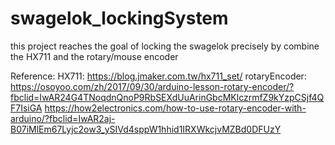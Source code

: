 # swagelok_lockingSystem
this project reaches the goal of locking the swagelok precisely by combine the HX711 and the rotary/mouse encoder

Reference:
  HX711:
    https://blog.jmaker.com.tw/hx711_set/
  rotaryEncoder:
    https://osoyoo.com/zh/2017/09/30/arduino-lesson-rotary-encoder/?fbclid=IwAR24G4TNoqdnQnoP9RbSEXdUuArinGbcMKlczrmfZ9kYzpCSjf4QF7IsiGA
    https://how2electronics.com/how-to-use-rotary-encoder-with-arduino/?fbclid=IwAR2aj-B07iMlEm67Lyjc2ow3_ySIVd4sppW1hhid1IRXWkcjvMZBd0DFUzY
